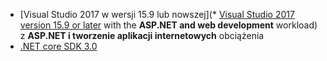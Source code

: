 * [Visual Studio 2017 w wersji 15.9 lub nowszej](* [Visual Studio 2017 version 15.9 or later](https://www.visualstudio.com/downloads/?utm_medium=microsoft&utm_source=docs.microsoft.com&utm_campaign=button+cta&utm_content=download+vs2017) with the **ASP.NET and web development** workload) z **ASP.NET i tworzenie aplikacji internetowych** obciążenia
* [.NET core SDK 3.0](https://dotnet.microsoft.com/download/dotnet-core/3.0)